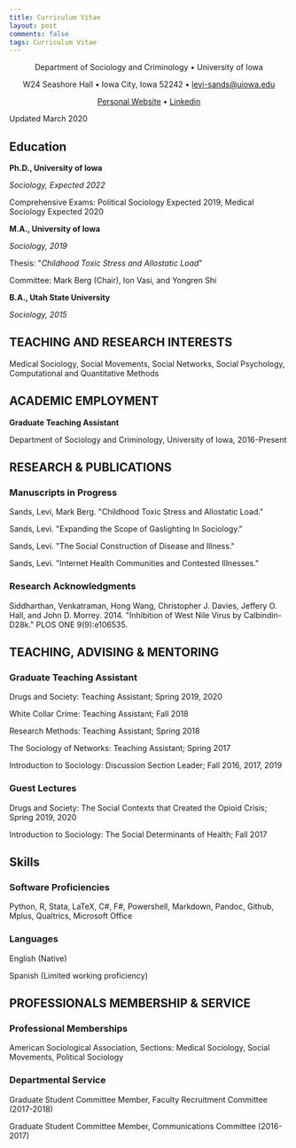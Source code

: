 ```yaml
---
title: Curriculum Vitae
layout: post
comments: false
tags: Curriculum Vitae
---
```


<div align="center">

Department of Sociology and Criminology $\bullet$ University of Iowa

W24 Seashore Hall $\bullet$ Iowa City, Iowa 52242 $\bullet$ levi-sands@uiowa.edu

[Personal Website](https://ldsands.github.io/) $\bullet$ [Linkedin](https://www.linkedin.com/in/levi-sands-15939588/)

</div>

Updated March 2020

## Education

**Ph.D., University of Iowa**

_Sociology, Expected 2022_

Comprehensive Exams: Political Sociology Expected 2019, Medical Sociology Expected 2020

**M.A., University of Iowa**

_Sociology, 2019_

Thesis: "_Childhood Toxic Stress and Allostatic Load_"

Committee: Mark Berg (Chair), Ion Vasi, and Yongren Shi

**B.A., Utah State University**

_Sociology, 2015_

## TEACHING AND RESEARCH INTERESTS

Medical Sociology, Social Movements, Social Networks, Social Psychology, Computational and Quantitative Methods

## ACADEMIC EMPLOYMENT

**Graduate Teaching Assistant**

Department of Sociology and Criminology, University of Iowa, 2016-Present

## RESEARCH & PUBLICATIONS

### Manuscripts in Progress

Sands, Levi, Mark Berg. "Childhood Toxic Stress and Allostatic Load."

Sands, Levi. "Expanding the Scope of Gaslighting In Sociology."

Sands, Levi. "The Social Construction of Disease and Illness."

Sands, Levi. "Internet Health Communities and Contested Illnesses."

### Research Acknowledgments

Siddharthan, Venkatraman, Hong Wang, Christopher J. Davies, Jeffery O. Hall, and John D. Morrey. 2014. "Inhibition of West Nile Virus by Calbindin-D28k." PLOS ONE 9(9):e106535.

## TEACHING, ADVISING & MENTORING

### Graduate Teaching Assistant

Drugs and Society: Teaching Assistant; Spring 2019, 2020

White Collar Crime: Teaching Assistant; Fall 2018

Research Methods: Teaching Assistant; Spring 2018

The Sociology of Networks: Teaching Assistant; Spring 2017

Introduction to Sociology: Discussion Section Leader; Fall 2016, 2017, 2019

### Guest Lectures

Drugs and Society: The Social Contexts that Created the Opioid Crisis; Spring 2019, 2020

Introduction to Sociology: The Social Determinants of Health; Fall 2017

## Skills

### Software Proficiencies

Python, R, Stata, LaTeX, C#, F#, Powershell, Markdown, Pandoc, Github, Mplus, Qualtrics, Microsoft Office

### Languages

English (Native)

Spanish (Limited working proficiency)

## PROFESSIONALS MEMBERSHIP & SERVICE

### Professional Memberships

American Sociological Association, Sections: Medical Sociology, Social Movements, Political Sociology

### Departmental Service

Graduate Student Committee Member, Faculty Recruitment Committee (2017-2018)

Graduate Student Committee Member, Communications Committee (2016-2017)
